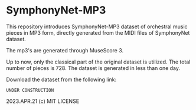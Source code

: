 # SymphonyNet-MP3

This repository introduces SymphonyNet-MP3 dataset of orchestral music pieces in MP3 form, directly generated from the MIDI files of SymphonyNet dataset. 

The mp3's are generated through MuseScore 3. 

Up to now, only the classical part of the original dataset is utilized. The total number of pieces is 728. The dataset is generated in less than one day.

Download the dataset from the following link: 

`UNDER CONSTRUCTION`


2023.APR.21
(c) MIT LICENSE
